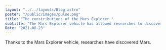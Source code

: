 ```yaml
---
layout: "../../layouts/Blog.astro"
poster: "/public/images/pulse.png"
title: "The constributions of the Mars Explorer "
subtitle: "The Mars Explorer vehicle has allowed researches to discover Mars"
Date: "2021-08-23"
---
```

Thanks to the Mars Explorer vehicle, researches have discovered Mars.